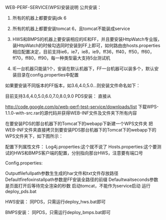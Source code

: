 WEB-PERF-SERVICE(WPS)安装说明
公共安装：
1.	所有的机器上都要安装jdk 6
2.	所有的机器上都要安装tomcat 6，且tomcat不能装成service
3.	HWS和BMPS的机器上要安装相应的IE和FF，并且要安装HttpWatch专业版，装HttpWatch的时候勾选同时安装到FF上即可，如何路由由hosts.properties相应配置决定，目前支持ie6，ie7，ie8，ie9，ff36，ff40，ff50，ff60，ff70，ff80，ff90，每一种类型最大支持5台测试机


4.	IE一台机器只能装1个，安装在默认机器下，FF一台机器可以装多个，默认安装目录在config.properties中配置

如果要安装不同版本的FF版本，如3.6,4.0,5.0…则安装文件命名如下：

目前支持3.6,4.0,5.0,6.0,7.0,8.0,9.0
PDS安装：
直接从

http://code.google.com/p/web-perf-test-service/downloads/list
下载WPS-1.1.0-with-src.rar的源代码并获得WEB-INF文件及文件夹下所有内容

在要安装PDS的那台机器下的Tomcat下的webapp下新建一个WPS文件夹
把WEB-INF文件夹直接拷贝到要安装PDS那台机器下的Tomcat下的webapp下的WPS文件夹下，如下图所示：

配置下列属性文件：
Log4j.properties:这个就不说了
Hosts.properties:这个要测试的HWS和BMPS客户端的配置，分别指向那台HWS，注意要有端口号

Config.properties:

Outputfilefullpath参数生生成的har文件和txt文件存放路径
Defaultfirefoxinstallpath参数是FF安装全路径的前缀
Defaultwaitseconds参数是页面打开后等待完全渲染的秒数
启动tomcat，不能作为service启动
运行deploy\_pds.bat

HWS安装：
同PDS，只需运行deploy\_hws.bat即可

BMPS安装：
同PDS，只需运行deploy\_bmps.bat即可
